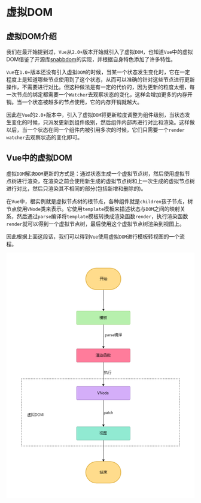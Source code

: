# 虚拟DOM

## 虚拟DOM介绍
我们在最开始提到过，`Vue`从`2.0+`版本开始就引入了虚拟`DOM`，也知道`Vue`中的虚拟DOM借鉴了开源库[snabbdom](https://github.com/snabbdom/snabbdom)的实现，并根据自身特色添加了许多特性。

`Vue`在`1.0+`版本还没有引入虚拟`DOM`的时候，当某一个状态发生变化时，它在一定程度上是知道哪些节点使用到了这个状态，从而可以准确的针对这些节点进行更新操作，不需要进行对比。但这种做法是有一定的代价的，因为更新的粒度太细，每一次节点的绑定都需要一个`Watcher`去观察状态的变化，这样会增加更多的内存开销。当一个状态被越多的节点使用，它的内存开销就越大。

因此在`Vue`的`2.0+`版本中，引入了虚拟`DOM`将更新粒度调整为组件级别，当状态发生变化的时候，只派发更新到组件级别，然后组件内部再进行对比和渲染。这样做以后，当一个状态在同一个组件内被引用多次的时候，它们只需要一个`render watcher`去观察状态的变化即可。

## Vue中的虚拟DOM

虚拟`DOM`解决`DOM`更新的方式是：通过状态生成一个虚拟节点树，然后使用虚拟节点树进行渲染，在渲染之前会使用新生成的虚拟节点树和上一次生成的虚拟节点树进行对比，然后只渲染其不相同的部分(包括新增和删除的)。

在`Vue`中，根实例就是虚拟节点树的根节点，各种组件就是`children`孩子节点，树节点使用`VNode`类来表示。它使用`template`模板来描述状态与`DOM`之间的映射关系，然后通过`parse`编译将`template`模板转换成渲染函数`render`，执行渲染函数`render`就可以得到一个虚拟节点树，最后使用这个虚拟节点树渲染到视图上。

因此根据上面这段话，我们可以得到`Vue`使用虚拟`DOM`进行模板转视图的一个流程。

<div style="text-align: center">
  <img src="../../images/vueAnalysis/dom.png" alt="虚拟dom" />
</div>